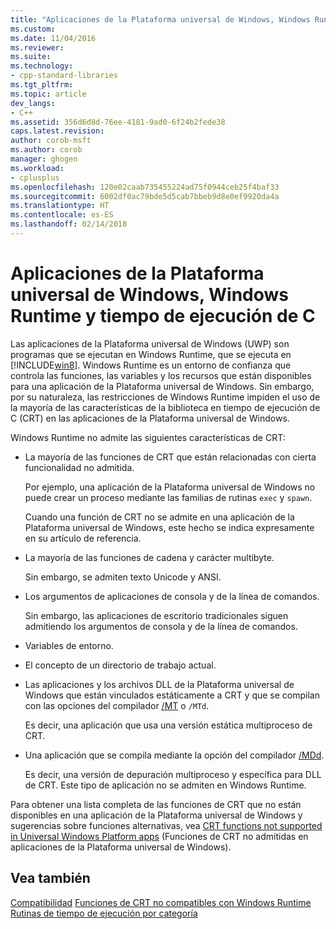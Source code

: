 ```yaml
---
title: "Aplicaciones de la Plataforma universal de Windows, Windows Runtime y tiempo de ejecución de C | Microsoft Docs"
ms.custom: 
ms.date: 11/04/2016
ms.reviewer: 
ms.suite: 
ms.technology:
- cpp-standard-libraries
ms.tgt_pltfrm: 
ms.topic: article
dev_langs:
- C++
ms.assetid: 356d6d8d-76ee-4181-9ad0-6f24b2fede38
caps.latest.revision: 
author: corob-msft
ms.author: corob
manager: ghogen
ms.workload:
- cplusplus
ms.openlocfilehash: 120e02caab735455224ad75f0944ceb25f4baf33
ms.sourcegitcommit: 6002df0ac79bde5d5cab7bbeb9d8e0ef9920da4a
ms.translationtype: HT
ms.contentlocale: es-ES
ms.lasthandoff: 02/14/2018
---
```

# <a name="uwp-apps-the-windows-runtime-and-the-c-run-time"></a>Aplicaciones de la Plataforma universal de Windows, Windows Runtime y tiempo de ejecución de C

Las aplicaciones de la Plataforma universal de Windows (UWP) son programas que se ejecutan en Windows Runtime, que se ejecuta en [!INCLUDE[win8](../build/reference/includes/win8_md.md)]. Windows Runtime es un entorno de confianza que controla las funciones, las variables y los recursos que están disponibles para una aplicación de la Plataforma universal de Windows. Sin embargo, por su naturaleza, las restricciones de Windows Runtime impiden el uso de la mayoría de las características de la biblioteca en tiempo de ejecución de C (CRT) en las aplicaciones de la Plataforma universal de Windows.

Windows Runtime no admite las siguientes características de CRT:

- La mayoría de las funciones de CRT que están relacionadas con cierta funcionalidad no admitida.

   Por ejemplo, una aplicación de la Plataforma universal de Windows no puede crear un proceso mediante las familias de rutinas `exec` y `spawn`.

   Cuando una función de CRT no se admite en una aplicación de la Plataforma universal de Windows, este hecho se indica expresamente en su artículo de referencia.

- La mayoría de las funciones de cadena y carácter multibyte.

   Sin embargo, se admiten texto Unicode y ANSI.

- Los argumentos de aplicaciones de consola y de la línea de comandos.

   Sin embargo, las aplicaciones de escritorio tradicionales siguen admitiendo los argumentos de consola y de la línea de comandos.

- Variables de entorno.

- El concepto de un directorio de trabajo actual.

- Las aplicaciones y los archivos DLL de la Plataforma universal de Windows que están vinculados estáticamente a CRT y que se compilan con las opciones del compilador [/MT](../build/reference/md-mt-ld-use-run-time-library.md) o `/MTd`.

   Es decir, una aplicación que usa una versión estática multiproceso de CRT.

- Una aplicación que se compila mediante la opción del compilador [/MDd](../build/reference/md-mt-ld-use-run-time-library.md).

   Es decir, una versión de depuración multiproceso y específica para DLL de CRT. Este tipo de aplicación no se admiten en Windows Runtime.

Para obtener una lista completa de las funciones de CRT que no están disponibles en una aplicación de la Plataforma universal de Windows y sugerencias sobre funciones alternativas, vea [CRT functions not supported in Universal Windows Platform apps](../cppcx/crt-functions-not-supported-in-universal-windows-platform-apps.md) (Funciones de CRT no admitidas en aplicaciones de la Plataforma universal de Windows).

## <a name="see-also"></a>Vea también
 [Compatibilidad](../c-runtime-library/compatibility.md) [Funciones de CRT no compatibles con Windows Runtime](../c-runtime-library/windows-runtime-unsupported-crt-functions.md) [Rutinas de tiempo de ejecución por categoría](../c-runtime-library/run-time-routines-by-category.md)